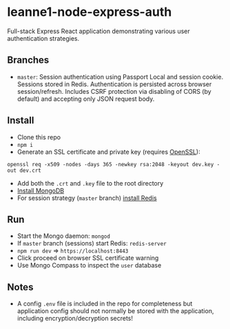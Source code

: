 # leanne1-node-express-auth

Full-stack Express React application demonstrating various user authentication strategies.

## Branches

- `master`: Session authentication using Passport Local and session cookie. Sessions stored in Redis. Authentication is persisted across browser session/refresh. Includes CSRF protection via disabling of CORS (by default) and accepting only JSON request body.


## Install

- Clone this repo
- `npm i`
- Generate an SSL certificate and private key (requires [OpenSSL](https://www.openssl.org/)):
```
openssl req -x509 -nodes -days 365 -newkey rsa:2048 -keyout dev.key -out dev.crt
```
- Add both the `.crt` and `.key` file to the root directory
- [Install MongoDB](https://docs.mongodb.com/manual/tutorial/install-mongodb-on-os-x/)
- For session strategy (`master` branch) [install Redis](https://1upnote.me/post/2018/06/install-config-redis-on-mac-homebrew/)

## Run
- Start the Mongo daemon: `mongod`
- If `master` branch (sessions) start Redis: `redis-server`
- `npm run dev` => `https://localhost:8443`
- Click proceed on browser SSL certificate warning
- Use Mongo Compass to inspect the `user` database


## Notes

- A config `.env` file is included in the repo for completeness but application config should not
normally be stored with the application, including encryption/decryption secrets!
